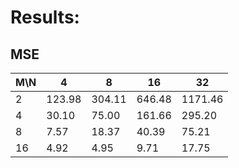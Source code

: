 # Results:

## MSE

| M\N | 4      | 8      | 16     | 32      |
| --- | ------ | ------ | ------ | ------- |
| 2   | 123.98 | 304.11 | 646.48 | 1171.46 |
| 4   | 30.10  | 75.00  | 161.66 | 295.20  |
| 8   | 7.57   | 18.37  | 40.39  | 75.21   |
| 16  | 4.92   | 4.95   | 9.71   | 17.75   |